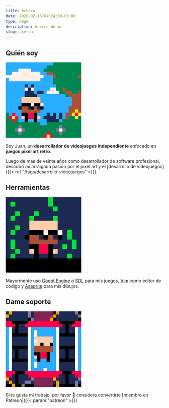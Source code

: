 ```yaml
---
title: Acerca
date: 2020-02-16T04:24:09-03:00
type: page
description: Acerca de mí
slug: acerca
---
```


## Quién soy

![jc](jc_with_cats.gif)

Soy Juan, un **desarrollador de videojuegos independiente** enfocado en **juegos pixel art retro**.

Luego de mas de veinte años como desarrollador de software profesional, descubrí mi arraigada pasión por el pixel art y el [desarrollo de videojuegos]({{< ref "/tags/desarrollo-videojuegos" >}}).

## Herramientas

![jc](jc_matrix.gif)

Mayormente uso [Godot Engine](https://godotengine.org) o [SDL](https://libsdl.org) para mis juegos, [Vim](https://vim.org) como editor de código y [Aseprite](https://aseprite.org) para mis dibujos.

## Dame soporte

![jc](jc_rotating.gif)

Si te gusta mi trabajo, por favor :pray: considera convertirte [miembro en Patreon]({{< param "patreon" >}})
